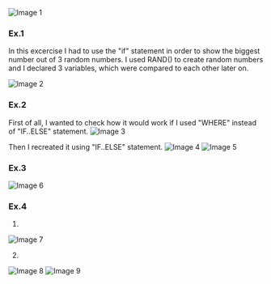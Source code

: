 ![Image 1](https://github.com/AshleyBlair/SQL/blob/master/LAB5/screenshots/tasks5.png)

### Ex.1
In this excercise I had to use the "if" statement in order to show the biggest number out of 3 random numbers. I used RAND() to create random numbers and I declared 3 variables, which were compared to each other later on.

![Image 2](https://github.com/AshleyBlair/SQL/blob/master/LAB5/screenshots/1.png)

### Ex.2
First of all, I wanted to check how it would work if I used "WHERE" instead of "IF..ELSE" statement.
![Image 3](https://github.com/AshleyBlair/SQL/blob/master/LAB5/screenshots/2_test.png)

Then I recreated it using "IF..ELSE" statement.
![Image 4](https://github.com/AshleyBlair/SQL/blob/master/LAB5/screenshots/2_3.png)
![Image 5](https://github.com/AshleyBlair/SQL/blob/master/LAB5/screenshots/2_2.png)

### Ex.3
![Image 6](https://github.com/AshleyBlair/SQL/blob/master/LAB5/screenshots/3.png)

### Ex.4
1)
![Image 7](https://github.com/AshleyBlair/SQL/blob/master/LAB5/screenshots/4_1.png)

2)
![Image 8](https://github.com/AshleyBlair/SQL/blob/master/LAB5/screenshots/4_2_1.png)
![Image 9](https://github.com/AshleyBlair/SQL/blob/master/LAB5/screenshots/4_2_2.png)
